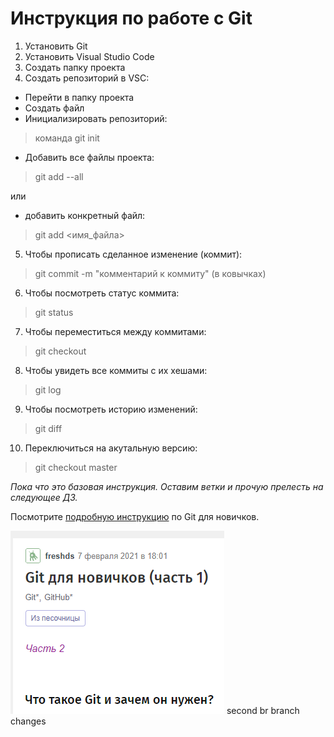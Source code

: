 # Инструкция по работе с Git

1. Установить Git
2. Установить Visual Studio Code
3. Создать папку проекта
4. Создать репозиторий в VSC:
* Перейти в папку проекта 
* Создать файл
* Инициализировать репозиторий:
> команда git init 
* Добавить все файлы проекта: 
> git add --all

или

* добавить конкретный файл:
> git add <имя_файла>

5. Чтобы прописать сделанное изменение (коммит):
> git commit -m "комментарий к коммиту" (в ковычках) 
6. Чтобы посмотреть статус коммита:
> git status
7. Чтобы переместиться между коммитами:
> git checkout
8. Чтобы увидеть все коммиты с их хешами:
> git log
9. Чтобы посмотреть историю изменений:
> git diff
10. Переключиться на акутальную версию:
> git checkout master

*Пока что это базовая инструкция. Оставим ветки и прочую прелесть на следующее ДЗ.*

Посмотрите [подробную инструкцию](https://habr.com/ru/post/541258/) по Git для новичков.

![<image>](git_image.png)
second br branch changes
